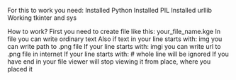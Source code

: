 For this to work you need:
Installed Python
Installed PIL
Installed urllib
Working tkinter and sys

How to work?
First you need to create file like this: your_file_name.kge
In file you can write ordinary text
Also if text in your line starts with: img you can write path to .png file
If your line starts with: imgi you can write url to .png file in internet
If your line starts with: # whole line will be ignored
If you have end in your file viewer will stop viewing it from place, where you placed it
